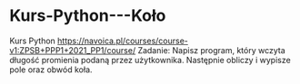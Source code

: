 # Kurs-Python---Koło
Kurs Python https://navoica.pl/courses/course-v1:ZPSB+PPP1+2021_PP1/course/
Zadanie: Napisz program, który wczyta długość promienia podaną przez użytkownika. Następnie obliczy i wypisze pole oraz obwód koła.
